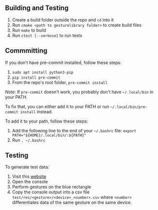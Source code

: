 ## Building and Testing
1. Create a build folder outside the repo and `cd` into it
2. Run `cmake <path to gesturelibrary folder>` to create build files
3. Run `make` to build
4. Run `ctest [--verbose]` to run tests

## Commmitting
If you don't have pre-commit installed, follow these steps:
1. `sudo apt install python3-pip`
2. `pip install pre-commit`
3. From the repo's root folder, `pre-commit install`

*Note*: If `pre-commit` doesn't work, you probably don't have `~/.local/bin` in your PATH.

To fix that, you can either add it to your PATH or run `~/.local/bin/pre-commit install` instead.

To add it to your path, follow these steps:
1. Add the following line to the end of your `~/.bashrc` file: `export PATH="${HOME}/.local/bin/:${PATH}"`
2. Run `. ~/.bashrc`

## Testing
To generate test data:
1. Visit this [website](https://dartpad.dev/?id=dd735da036a2b0a468f94d5f6566b3f1)
2. Open the console
3. Perform gestures on the blue rectangle
4. Copy the console output into a csv file `test/res/<gesture>/<device>_<number>.csv` where `<number>` differentiates data of the same gesture on the same device.